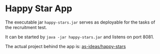 # Happy Star App

The executable jar ``` happy-stars.jar ``` serves as deployable for the tasks of the recruitment test.

It can be started by ``` java -jar happy-stars.jar ``` and listens on port 8081.

The actual project behind the app is: [as-ideas/happy-stars](https://github.com/as-ideas/happy-stars)
